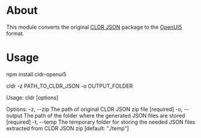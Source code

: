 # About

This module converts the original [CLDR JSON](http://cldr.unicode.org/index/downloads) package to the [OpenUI5](http://openui5.org/) format.

# Usage

npm install cldr-openui5

cldr -z PATH_TO_CLDR_JSON -o OUTPUT_FOLDER

Usage: cldr [options]

Options:
	-z, --zip     The path of original CLDR JSON zip file [required]
	-o, --output  The path of the folder where the generated JSON files are stored [required]
	-t, --temp    The temporary folder for storing the needed JSON files extracted from CLDR JSON zip                 [default: "./temp"]